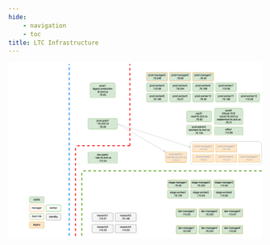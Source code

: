 ```yaml
---
hide:
    - navigation
    - toc
title: LTC Infrastructure
---
```


![architecture](../assets/ltc-infrastructure-dec2022-dark.png#only-dark)
